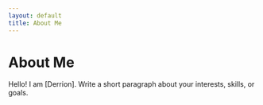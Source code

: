```yaml
---
layout: default
title: About Me
---
```

# About Me
Hello! I am [Derrion].
Write a short paragraph about your interests, skills, or goals.

